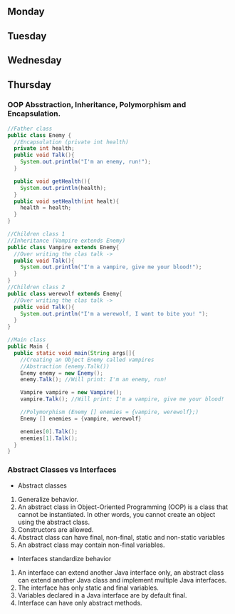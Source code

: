 ## Monday

## Tuesday

## Wednesday

## Thursday

### OOP Absstraction, Inheritance, Polymorphism and Encapsulation.

```java
//Father class
public class Enemy {
  //Encapsulation (private int health)
  private int health;
  public void Talk(){
    System.out.println("I'm an enemy, run!");
  }

  public void getHealth(){
    System.out.println(health);
  }
  public void setHealth(int healt){
    health = health;
  }
}

//Children class 1
//Inheritance (Vampire extends Enemy)
public class Vampire extends Enemy{
  //Over writing the clas talk ->
  public void Talk(){
    System.out.println("I'm a vampire, give me your blood!");
  }
}
//Children class 2
public class werewolf extends Enemy{
  //Over writing the clas talk ->
  public void Talk(){
    System.out.println("I'm a werewolf, I want to bite you! ");
  }
}

//Main class
public Main {
  public static void main(String args[]{
    //Creating an Object Enemy called vampires
    //Abstraction (enemy.Talk())
    Enemy enemy = new Enemy();
    enemy.Talk(); //Will print: I'm an enemy, run!

    Vampire vampire = new Vampire();
    vampire.Talk(); //Will print: I'm a vampire, give me your blood!

    //Polymorphism (Enemy [] enemies = {vampire, werewolf};)
    Enemy [] enemies = {vampire, werewolf}

    enemies[0].Talk();
    enemies[1].Talk();
  }
}
```
### Abstract Classes vs Interfaces
- Abstract classes
1.  Generalize behavior.
2. An abstract class in Object-Oriented Programming (OOP) is a class that cannot be instantiated. In other words, you cannot create an object using the abstract class.
3. Constructors are allowed.
4.  Abstract class can have final, non-final, static and non-static variables
5. An abstract class may contain non-final variables.

- Interfaces standardize behavior
1. An interface can extend another Java interface only, an abstract class can extend another Java class and implement multiple Java interfaces.
2. The interface has only static and final variables.
3. Variables declared in a Java interface are by default final.
4. Interface can have only abstract methods.

